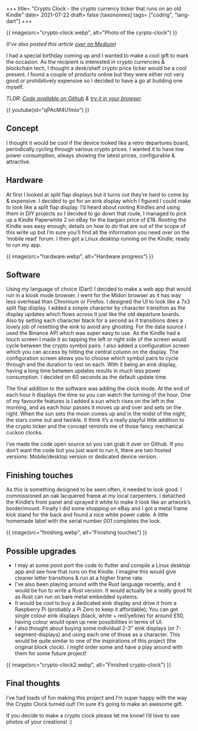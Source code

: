 +++
title= "Crypto Clock - the crypto currency ticker that runs on an old Kindle"
date= 2021-07-22
draft= false
[taxonomies]
tags= ["coding", "lang-dart"]
+++

{{ image(src="crypto-clock.webp", alt="Photo of the cyrpto-clock") }}

_(I've also posted this article [over on Medium](https://medium.com/@jimmyff/crypto-clock-the-crypto-currency-ticker-that-runs-on-a-kindle-2bc601244556))_

I had a special birthday coming up and I wanted to make a cool gift to mark the occasion. As the recipient is interested in crypto currencies & blockchain tech, I thought a desk/shelf crypto price ticker would be a cool present. I found a couple of products online but they were either not very good or prohibitively expensive so I decided to have a go at building one myself.

_TLDR: [Code available on Github](https://github.com/jimmyff/crypto-clock) & [try it in your browser](https://jimmyff.github.io/crypto-clock/desktop.html)._

{{ youtube(id="qPAcM4U1mio") }}

## Concept

I thought it would be cool if the device looked like a retro departures board, periodically cycling through various crypto prices. I wanted it to have low power consumption, always showing the latest prices, configurable & attractive.

## Hardware

At first I looked at split flap displays but it turns out they’re hard to come by & expensive. I decided to go for an eink display which I figured I could make to look like a split flap display. I’d heard about rooting Kindles and using them in DIY projects so I decided to go down that route, I managed to pick up a Kindle Paperwhite 2 on eBay for the bargain price of £18. Rooting the Kindle was easy enough; details on how to do that are out of the scope of this write up but I’m sure you’ll find all the information you need over on the ‘mobile read’ forum. I then got a Linux desktop running on the Kindle, ready to run my app.

{{ image(src="hardware.webp", alt="Hardware progress") }}

## Software

Using my language of choice (Dart) I decided to make a web app that would run in a kiosk mode browser. I went for the Midori browser as it has way less overhead than Chromium or Firefox. I designed the UI to look like a 7x3 split flap display. I added a simple character by character transition as the display updates which flows across it just like the old departure boards. Also by setting each character black for a second as it transitions does a lovely job of resetting the eink to avoid any ghosting. For the data source I used the Binance API which was super easy to use. As the Kindle had a touch screen I made it so tapping the left or right side of the screen would cycle between the crypto symbol pairs. I also added a configuration screen which you can access by hitting the central column on the display. The configuration screen allows you to choose which symbol pairs to cycle through and the duration to rest on each. With it being an eink display, having a long time between updates results in much less power consumption. I decided on 60 seconds as the default update time.

The final addition to the software was adding the clock mode. At the end of each hour it displays the time so you can watch the turning of the hour. One of my favourite features is I added a sun which rises on the left in the morning, and as each hour passes it moves up and over and sets on the right. When the sun sets the moon comes up and in the midst of the night, the stars come out and twinkle. It think it’s a really playful little addition to the crypto ticker and the concept reminds me of those fancy mechanical cuckoo clocks.

I’ve made the code open source so you can grab it over on Github. If you don’t want the code but you just want to run it, there are two hosted versions: Mobile/desktop version or dedicated device version.

## Finishing touches

As this is something designed to be seen often, it needed to look good. I commissioned an oak lacquered frame at my local carpenters. I detached the Kindle’s front panel and sprayed it white to make it look like an artwork’s border/mount. Finally I did some shopping on eBay and I got a metal frame kick stand for the back and found a nice white power cable. A little homemade label with the serial number 001 completes the look.

{{ image(src="finishing.webp", alt="Finishing touches") }}

## Possible upgrades

- I may at some point port the code to flutter and compile a Linux desktop app and see how that runs on the Kindle. I imagine this would give cleaner letter transitions & run at a higher frame rate.
- I’ve also been playing around with the Rust language recently, and it would be fun to write a Rust version. It would actually be a really good fit as Rust can run on bare metal embedded systems.
- It would be cool to buy a dedicated eink display and drive it from a Raspberry Pi (probably a Pi Zero to keep it affordable); You can get single colour eink displays (black, white + red/yellow) for around £50, having colour would open up new possibilities in terms of UI.
- I also thought about buying some individual 2-3" eink displays (or 7-segment-displays) and using each one of those as a character. This would be quite similar to one of the inspirations of this project (the original block clock). I might order some and have a play around with them for some future project!

{{ image(src="crypto-clock2.webp", alt="Finished crypto-clock") }}

## Final thoughts

I’ve had loads of fun making this project and I’m super happy with the way the Crypto Clock turned out! I’m sure it’s going to make an awesome gift.

If you decide to make a crypto clock please let me know! I’d love to see photos of your creations! :)
